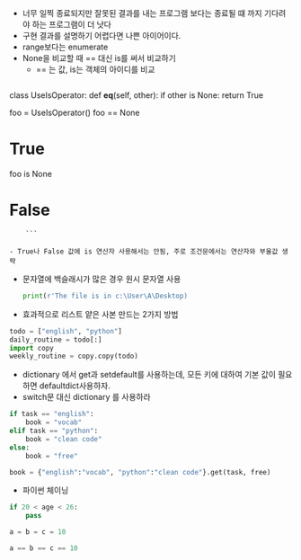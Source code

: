 - 너무 일찍 종료되지만 잘못된 결과를 내는 프로그램 보다는 종료될 떄 까지 기다려야 하는 프로그램이 더 낫다
- 구현 결과를 설명하기 어렵다면 나쁜 아이어이다.
- range보다는 enumerate
- None을 비교할 때 == 대신 is를 써서 비교하기
	- == 는 값, is는 객체의 아이디를 비교
		```python
class UseIsOperator:
    def __eq__(self, other):
        if other is None:
            return True

foo = UseIsOperator()
foo == None
# True
foo is None
# False
		```

	- True나 False 값에 is 연산자 사용해서는 안됨, 주로 조건문에서는 연산자와 부울값 생략
- 문자열에 백슬래시가 많은 경우 원시 문자열 사용
	```python
	print(r'The file is in c:\User\A\Desktop)
	```
- 효과적으로 리스트 얕은 사본 만드는 2가지 방법
```python
todo = ["english", "python"]
daily_routine = todo[:]
import copy
weekly_routine = copy.copy(todo)
```
- dictionary 에서 get과 setdefault를 사용하는데, 모든 키에 대하여 기본 값이 필요하면 defaultdict사용하자.
- switch문 대신 dictionary 를 사용하라
```python
if task == "english":
    book = "vocab"
elif task == "python":
    book = "clean code"
else:
    book = "free"

book = {"english":"vocab", "python":"clean code"}.get(task, free)
```
- 파이썬 체이닝
```python
if 20 < age < 26:
    pass

a = b = c = 10

a == b == c == 10
```